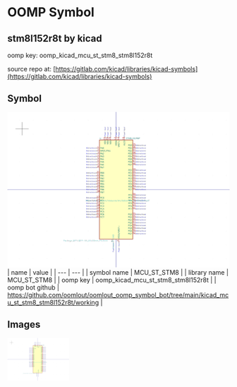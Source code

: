 # OOMP Symbol  
## stm8l152r8t  by kicad  
  
oomp key: oomp_kicad_mcu_st_stm8_stm8l152r8t  
  
source repo at: [https://gitlab.com/kicad/libraries/kicad-symbols](https://gitlab.com/kicad/libraries/kicad-symbols)  
## Symbol  
  
[![working.png](working_600.png)](working.png)  
| name | value | 
| --- | --- | 
| symbol name | MCU_ST_STM8 | 
| library name | MCU_ST_STM8 | 
| oomp key | oomp_kicad_mcu_st_stm8_stm8l152r8t | 
| oomp bot github | https://github.com/oomlout/oomlout_oomp_symbol_bot/tree/main/kicad_mcu_st_stm8_stm8l152r8t/working | 
## Images  
  
[![working.png](working_140.png)](working.png)  
